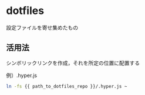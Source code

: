 # dotfiles
設定ファイルを寄せ集めたもの

## 活用法
シンボリックリンクを作成，それを所定の位置に配置する

例）.hyper.js
```sh
ln -fs {{ path_to_dotfiles_repo }}/.hyper.js ~
```